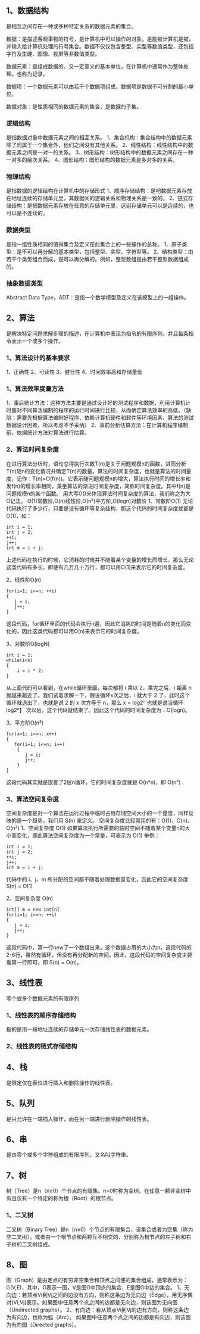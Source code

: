 ## 1、数据结构
是相互之间存在一种或多种特定关系的数据元素的集合。

数据：是描述客观事物的符号，是计算机中可以操作的对象，是能被计算机是被，并输入给计算机处理的符号集合。数据不仅仅包含整型、实型等数值类型，还包括字符及生硬、图像、视屏等非数值类型。

数据元素：是组成数据的、又一定意义的基本单位，在计算机中通常作为整体处理。也称为记录。

数据项：一个数据元素可以由若干个数据项组成。数据项是数据不可分割的最小单位。

数据对象：是性质相同的数据元素的集合，是数据的子集。

### 逻辑结构
是指数据对象中数据元素之间的相互关系。
1、集合机构：集合结构中的数据元素除了同属于一个集合外，他们之间没有其他关系。
2、线性结构：线性结构中的数据元素之间是一对一的关系。
3、树形结构：树形结构中的数据元素之间存在一种一对多的层次关系。
4、图形结构：图形结构的数据元素是多对多的关系。

### 物理结构
是指数据的逻辑结构在计算机中的存储形式
1、顺序存储结构：是吧数据元素存放在地址连续的存储单元里，其数据间的逻辑关系和物理关系是一致的。
2、链式存储结构：是把数据元素存放在任意的存储单元里，这组存储单元可以是连续的，也可以是不连续的。

### 数据类型
是指一组性质相同的值得集合及定义在此集合上的一些操作的总称。
1、原子类型：是不可以再分解的基本类型，包括整型、实型、字符型等。
2、结构类型：由若干个类型组合而成，是可以再分解的。例如，整型数组是由若干整型数据组成的。

### 抽象数据类型
Abstract Data Type，ADT：是指一个数学模型及定义在该模型上的一组操作。

## 2、算法
是解决特定问题求解步骤的描述，在计算机中表现为指令的有限序列，并且每条指令表示一个或多个操作。

### 1、算法设计的基本要求
1、正确性
2、可读性
3、健壮性
4、时间效率高和存储量低

### 1、算法效率度量方法
1、事后统计方法：这种方法主要是通过设计好的测试程序和数据，利用计算机计时器对不同算法编制的程序的运行时间进行比较，从而确定算法效率的高低。（缺陷：需要先根据算法编制好程序、依赖计算机硬件和软件等环境因素、算法的测试数据设计困难，所以考虑不予采纳）
2、事前分析估算方法：在计算机程序编制前，依据统计方法对算法进行估算。
### 2、算法时间复杂度
在进行算法分析时，语句总得执行次数T(n)是关于问题规模n的函数，进而分析T(n)随n的变化情况并确定T(n)的数量。算法的时间复杂度，也就是算法的时间量度，记作：T(n)=O(f(n))。它表示随问题规模n的增大，算法执行时间的增长率和发f(n)的增长率相同，乘坐算法的渐进时间复杂度，简称时间复杂度。其中f(n)是问题规模n的某个函数。
用大写O()来体现算法时间复杂度的算法，我们称之为大O记法。
O(1)常数阶,O(n)线性阶,O(n²)平方阶,O(logn)对数阶
1、常数阶O(1)
无论代码执行了多少行，只要是没有循环等复杂结构，那这个代码的时间复杂度就都是O(1)，如：
```
int i = 1;
int j = 2;
++i;
j++;
int m = i + j;
```
上述代码在执行的时候，它消耗的时候并不随着某个变量的增长而增长，那么无论这类代码有多长，即使有几万几十万行，都可以用O(1)来表示它的时间复杂度。

2、线性阶O(n)
```
for(i=1; i<=n; ++i)
{
   j = i;
   j++;
}
```
这段代码，for循环里面的代码会执行n遍，因此它消耗的时间是随着n的变化而变化的，因此这类代码都可以用O(n)来表示它的时间复杂度。

3、对数阶O(logN)
```
int i = 1;
while(i<n)
{
    i = i * 2;
}
```
从上面代码可以看到，在while循环里面，每次都将 i 乘以 2，乘完之后，i 距离 n 就越来越近了。我们试着求解一下，假设循环x次之后，i 就大于 2 了，此时这个循环就退出了，也就是说 2 的 x 次方等于 n，那么 x = log2ⁿ
也就是说当循环 log2ⁿ】 次以后，这个代码就结束了。因此这个代码的时间复杂度为：O(logn)。

3、平方阶O(n²)
```
for(x=1; i<=n; x++)
{
   for(i=1; i<=n; i++)
    {
       j = i;
       j++;
    }
}
```
这段代码其实就是嵌套了2层n循环，它的时间复杂度就是 O(n*n)，即  O(n²) .
### 3、算法空间复杂度
空间复杂度是对一个算法在运行过程中临时占用存储空间大小的一个量度，同样反映的是一个趋势，我们用 S(n) 来定义。
空间复杂度比较常用的有：O(1)、O(n)、O(n²)
1、空间复杂度 O(1)
如果算法执行所需要的临时空间不随着某个变量n的大小而变化，即此算法空间复杂度为一个常量，可表示为 O(1)
举例：
```
int i = 1;
int j = 2;
++i;
j++;
int m = i + j;
```
代码中的 i、j、m 所分配的空间都不随着处理数据量变化，因此它的空间复杂度 S(n) = O(1)

2、空间复杂度 O(n)
```
int[] m = new int[n]
for(i=1; i<=n; ++i)
{
   j = i;
   j++;
}
```
这段代码中，第一行new了一个数组出来，这个数据占用的大小为n，这段代码的2-6行，虽然有循环，但没有再分配新的空间，因此，这段代码的空间复杂度主要看第一行即可，即 S(n) = O(n)。
## 3、线性表
零个或多个数据元素的有限序列
### 1、线性表的顺序存储结构
指的是用一段地址连续的存储单元一次存储线性表的数据元素。
### 2、线性表的链式存储结构

## 4、栈
是限定仅在表位进行插入和删除操作的线性表。

## 5、队列
是只允许在一端插入操作，而在另一端进行删除操作的线性表。
   
## 6、串
是由零个或多个字符组成的有限序列，又名叫字符串。

## 7、树
树（Tree）是n（n≥0）个节点的有限集。n=0时称为空树。在任意一颗非空树中有且仅有一个特定的称为根（Root）的根节点。

### 1、二叉树
二叉树（Binary Tree）是n（n≥0）个节点的有限集合，该集合或者为空集（称为空二叉树），或者由一个根节点和两颗互不相交的、分别称为根节点的左子树和右子树的二叉树组成。

## 8、图
图（Graph）是由定点的有穷非空集合和顶点之间便的集合组成，通常表示为：G(V,E)，其中，G表示一图，V是图G中顶点的集合，E是图G中边的集合。
1、无向边：若顶点Vi到Vj之间的边没有方向，则称这条边为无向边（Edge），用无序偶对(Vi,Vj)表示。如果图中任意两个点之间的边都是无向边，则该图为无向图（Undirected graphs）。
2、有向边：若从顶点Vi到Vj的边有方向，则称这条边为有向边，也称为弧（Arc）。  如果图中任意两个点之间的边都是有向边，则该图为有向图（Directed graphs）。